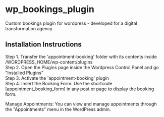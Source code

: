 # wp_bookings_plugin
Custom bookings plugin for wordpress - developed for a digital transformation agency
## Installation Instructions
Step 1. Transfer the 'appointment-booking' folder with its contents inside /WORDPRESS_HOME/wp-content/plugins  
Step 2. Open the Plugins page inside the Wordpress Control Panel and go "Installed Plugins"  
Step 3. Activate the 'appointment-booking' plugin  
Step 4. Insert the Booking Form: Use the shortcode [appointment_booking_form] in any post or page to display the booking form.

Manage Appointments: You can view and manage appointments through the "Appointments" menu in the WordPress admin.
